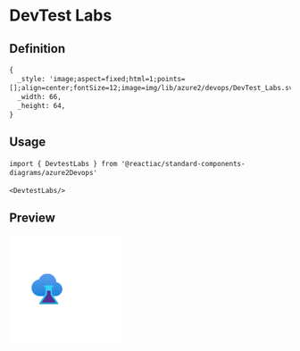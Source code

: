 # DevTest Labs

## Definition

```
{
  _style: 'image;aspect=fixed;html=1;points=[];align=center;fontSize=12;image=img/lib/azure2/devops/DevTest_Labs.svg;strokeColor=none;',
  _width: 66,
  _height: 64,
}
```

## Usage

```
import { DevtestLabs } from '@reactiac/standard-components-diagrams/azure2Devops'

<DevtestLabs/>
```

## Preview

<img src="./devtest-labs.png" width="200"/>
